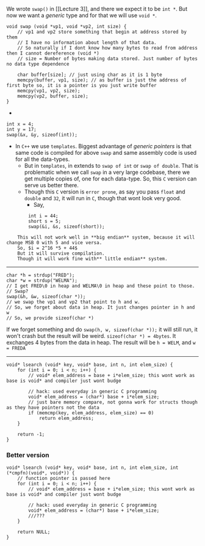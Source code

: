 We wrote `swap()` in [[Lecture 3]], and there we expect it to be `int *`.
But now we want a *generic* type and for that we will use `void *`.
```swap_gen
void swap (void *vp1, void *vp2, int size) {
	// vp1 and vp2 store something that begin at address stored by them
	// I have no information about length of that data.
	// So naturally if I dont know how many bytes to read from address then I cannot dereference (void *)
	// size = Number of bytes making data stored. Just number of bytes no data type dependence
	
	char buffer[size]; // just using char as it is 1 byte
	memcpy(buffer, vp1, size); // as buffer is just the address of first byte so, it is a pointer is you just write buffer
	memcpy(vp1, vp2, size);
	memcpy(vp2, buffer, size);
}
```
- 
```
int x = 4;
int y = 17;
swap(&x, &y, sizeof(int));
```
- In `C++` we use `templates`. Biggest advantage of *generic pointers* is that same code is compiled for above `swap` and same assembly code is used for all the data-types.
	- But in `templates`, in extends to `swap of int` or `swap of double`. That is problematic when we call `swap` in a very large codebase, there we get multiple copies of, one for each data-type. So, this `C` version can serve us better there.
	- Though this `C` version is `error prone`, as say you pass `float` and `double` and `32`, it will run in `C`, though that wont look very good.
		- Say,
```
		int i = 44;
		short s = 5;
		swap(&i, &s, sizeof(short));
```
		This will not work well in **big endian** system, because it will change MSB 0 with 5 and vice versa.
		So, $i = 2^16 *5 + 44$
		But it will survive compilation.
		Though it will work fine with** little endian** system.
***
```
char *h = strdup("FRED");
char *w = strdup("WELMA");
// I get FRED\0 in heap and WELMA\0 in heap and these point to those.
// Swap?
swap(&h, &w, sizeof(char *));
// we swap the vp1 and vp2 that point to h and w.
// So, we forget about data in heap. It just changes pointer in h and w
// So, we provide sizeof(char *)
```
If we forget something and do `swap(h, w, sizeof(char *));` it will still run, it won't crash but the result will be weird. `sizeof(char *) = 4bytes`. It exchanges $4$ bytes from the data in heap. The result will be `h = WELM`, and `w = FREDA`
***
```
void* lsearch (void* key, void* base, int n, int elem_size) {
	for (int i = 0; i < n; i++) {
		// void* elem_address = base + i*elem_size; this wont work as base is void* and compiler just wont budge
		
		// hack: used everyday in generic C programming
		void* elem_address = (char*) base + i*elem_size;
		// just bare memory compare, not gonna work for structs though as they have pointers not the data
		if (memcmp(key, elem_address, elem_size) == 0)
			return elem_address;
	}
	
	return -1;
}
```
### Better version
```
void* lsearch (void* key, void* base, int n, int elem_size, int (*cmpfn)(void*, void*)) {
	// function pointer is passed here
	for (int i = 0; i < n; i++) {
		// void* elem_address = base + i*elem_size; this wont work as base is void* and compiler just wont budge
		
		// hack: used everyday in generic C programming
		void* elem_address = (char*) base + i*elem_size;
		///???
	}
	
	return NULL;
}
```


